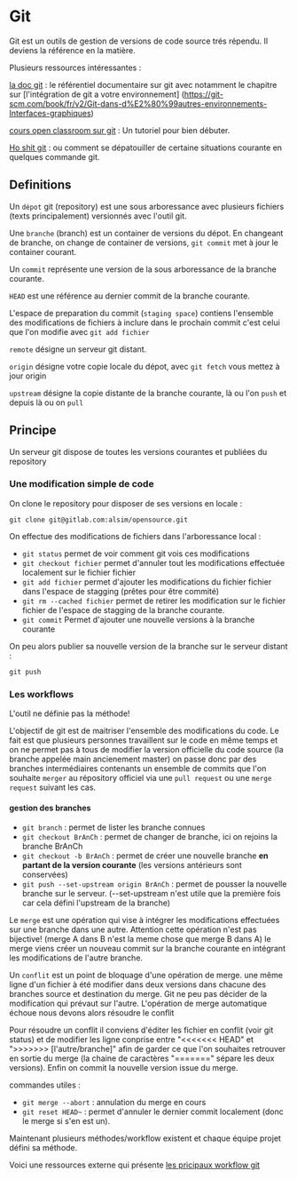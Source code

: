 # Git

Git est un outils de gestion de versions de code source trés répendu. Il deviens la référence en la matière.

Plusieurs ressources intéressantes :

[la doc git](https://git-scm.com/doc) : le référentiel documentaire sur git avec notamment le chapitre sur [l'intégration de git a votre environnement] (https://git-scm.com/book/fr/v2/Git-dans-d%E2%80%99autres-environnements-Interfaces-graphiques)

[cours open classroom sur git](https://openclassrooms.com/fr/courses/1233741-gerez-vos-codes-source-avec-git) : Un tutoriel pour bien débuter.

[Ho shit git](https://ohshitgit.com/) : ou comment se dépatouiller de certaine situations courante en quelques commande git.

## Definitions

Un `dépot` git (repository) est une sous arboressance avec plusieurs fichiers (texts principalement) versionnés avec l'outil git. 

Une `branche` (branch) est un container de versions du dépot. En changeant de branche, on change de container de versions, `git commit` met à jour le container courant.

Un `commit` représente une version de la sous arboressance de la branche courante.

`HEAD` est une référence au dernier commit de la branche courante.

L'espace de preparation du commit (`staging space`) contiens l'ensemble des modifications de fichiers à inclure dans le prochain commit c'est celui que l'on modifie avec `git add fichier`

`remote` désigne un serveur git distant.

`origin` désigne votre copie locale du dépot, avec `git fetch` vous mettez à jour origin

`upstream` désigne la copie distante de la branche courante, là ou l'on `push` et depuis là ou on `pull`

## Principe

Un serveur git dispose de toutes les versions courantes et publiées du repository

### Une modification simple de code

On clone le repository pour disposer de ses versions en locale : 

```
git clone git@gitlab.com:alsim/opensource.git
```

On effectue des modifications de fichiers dans l'arboressance local :

* `git status` permet de voir comment git vois ces modifications
* `git checkout fichier` permet d'annuler tout les modifications effectuée localement sur le fichier fichier 
* `git add fichier` permet d'ajouter les modifications du fichier fichier dans l'espace de stagging (prêtes pour être commité)
* `git rm --cached fichier` permet de retirer les modification sur le fichier fichier de l'espace de stagging de la branche courante.
* `git commit` Permet d'ajouter une nouvelle versions à la branche courante

On peu alors publier sa nouvelle version de la branche sur le serveur distant :

```
git push 
```

### Les workflows

L'outil ne définie pas la méthode!

L'objectif de git est de maitriser l'ensemble des modifications du code. Le fait est que plusieurs personnes travaillent sur le code en même temps et on ne permet pas à tous de modifier la version officielle du code source (la branche appelée main ancienement master) on passe donc par des branches intermédiaires contenants un ensemble de commits que l'on souhaite `merger` au répository officiel via une `pull request` ou une `merge request` suivant les cas.

#### gestion des branches

* `git branch` : permet de lister les branche connues
* `git checkout BrAnCh` : permet de changer de branche, ici on rejoins la branche BrAnCh
* `git checkout -b BrAnCh` : permet de créer une nouvelle branche **en partant de la version courante** (les versions antérieurs sont conservées)
* `git push --set-upstream origin BrAnCh` : permet de pousser la nouvelle branche sur le serveur. (--set-upstream n'est utile que la première fois car cela défini l'upstream de la branche)

Le `merge` est une opération qui vise à intégrer les modifications effectuées sur une branche dans une autre.
Attention cette opération n'est pas bijective! (merge A dans B n'est la meme chose que merge B dans A) le merge viens créer un nouveau commit sur la branche courante en intégrant les modifications de l'autre branche.  

Un `conflit` est un point de bloquage d'une opération de merge. une même ligne d'un fichier à été modifier dans deux versions dans chacune des branches source et destination du merge. Git ne peu pas décider de la modification qui prévaut sur l'autre. L'opération de merge automatique échoue nous devons alors résoudre le conflit  

Pour résoudre un conflit il conviens d'éditer les fichier en conflit (voir git status) et de modifier les ligne conprise entre  "<<<<<<< HEAD" et ">>>>>>> [l'autre/branche]" afin de garder ce que l'on souhaites retrouver en sortie du merge (la chaine de caractères "=======" sépare les deux versions). Enfin on commit la nouvelle version issue du merge.  

commandes utiles :

* `git merge --abort` : annulation du merge en cours
* `git reset HEAD~` : permet d'annuler le dernier commit localement (donc le merge si s'en est un).

Maintenant plusieurs méthodes/workflow existent et chaque équipe projet défini sa méthode.

Voici une ressources externe qui présente [les pricipaux workflow git](https://medium.com/@OVHUXLabs/la-puissance-des-workflows-git-12e195cafe44)

